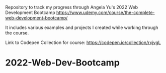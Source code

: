 Repository to track my progress through Angela Yu's 2022 Web Development Bootcamp
https://www.udemy.com/course/the-complete-web-development-bootcamp/ 

It includes various examples and projects I created while working through the course.

Link to Codepen Collection for course:
https://codepen.io/collection/rxjvgL

# 2022-Web-Dev-Bootcamp